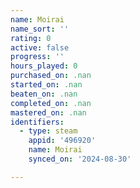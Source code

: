 ```yaml
---
name: Moirai
name_sort: ''
rating: 0
active: false
progress: ''
hours_played: 0
purchased_on: .nan
started_on: .nan
beaten_on: .nan
completed_on: .nan
mastered_on: .nan
identifiers:
  - type: steam
    appid: '496920'
    name: Moirai
    synced_on: '2024-08-30'

---
```

